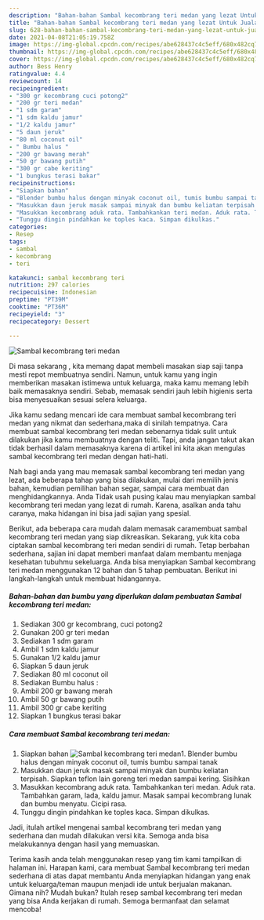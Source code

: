 ```yaml
---
description: "Bahan-bahan Sambal kecombrang teri medan yang lezat Untuk Jualan"
title: "Bahan-bahan Sambal kecombrang teri medan yang lezat Untuk Jualan"
slug: 628-bahan-bahan-sambal-kecombrang-teri-medan-yang-lezat-untuk-jualan
date: 2021-04-08T21:05:19.758Z
image: https://img-global.cpcdn.com/recipes/abe628437c4c5eff/680x482cq70/sambal-kecombrang-teri-medan-foto-resep-utama.jpg
thumbnail: https://img-global.cpcdn.com/recipes/abe628437c4c5eff/680x482cq70/sambal-kecombrang-teri-medan-foto-resep-utama.jpg
cover: https://img-global.cpcdn.com/recipes/abe628437c4c5eff/680x482cq70/sambal-kecombrang-teri-medan-foto-resep-utama.jpg
author: Bess Henry
ratingvalue: 4.4
reviewcount: 14
recipeingredient:
- "300 gr kecombrang cuci potong2"
- "200 gr teri medan"
- "1 sdm garam"
- "1 sdm kaldu jamur"
- "1/2 kaldu jamur"
- "5 daun jeruk"
- "80 ml coconut oil"
- " Bumbu halus "
- "200 gr bawang merah"
- "50 gr bawang putih"
- "300 gr cabe keriting"
- "1 bungkus terasi bakar"
recipeinstructions:
- "Siapkan bahan"
- "Blender bumbu halus dengan minyak coconut oil, tumis bumbu sampai tanak"
- "Masukkan daun jeruk masak sampai minyak dan bumbu keliatan terpisah. Siapkan teflon lain goreng teri medan sampai kering. Sisihkan"
- "Masukkan kecombrang aduk rata. Tambahkankan teri medan. Aduk rata. Tambahkan garam, lada, kaldu jamur. Masak sampai kecombrang lunak dan bumbu menyatu. Cicipi rasa."
- "Tunggu dingin pindahkan ke toples kaca. Simpan dikulkas."
categories:
- Resep
tags:
- sambal
- kecombrang
- teri

katakunci: sambal kecombrang teri 
nutrition: 297 calories
recipecuisine: Indonesian
preptime: "PT39M"
cooktime: "PT36M"
recipeyield: "3"
recipecategory: Dessert

---
```



![Sambal kecombrang teri medan](https://img-global.cpcdn.com/recipes/abe628437c4c5eff/680x482cq70/sambal-kecombrang-teri-medan-foto-resep-utama.jpg)

Di masa  sekarang , kita memang dapat membeli masakan siap saji tanpa mesti repot membuatnya sendiri. Namun, untuk kamu yang ingin memberikan masakan istimewa untuk keluarga, maka kamu memang lebih baik memasaknya sendiri. Sebab, memasak sendiri jauh lebih higienis serta bisa menyesuaikan sesuai selera keluarga.

Jika kamu sedang mencari ide cara membuat sambal kecombrang teri medan yang nikmat dan sederhana,maka di sinilah tempatnya. Cara membuat sambal kecombrang teri medan  sebenarnya tidak sulit untuk dilakukan jika kamu membuatnya dengan teliti. Tapi, anda jangan takut akan tidak berhasil dalam memasaknya 
karena di artikel ini kita akan mengulas sambal kecombrang teri medan dengan hati-hati.  



Nah bagi anda yang mau memasak sambal kecombrang teri medan yang lezat, ada beberapa tahap yang bisa dilakukan, mulai dari memilih jenis bahan, kemudian pemilihan bahan segar, sampai cara membuat dan menghidangkannya. Anda Tidak usah pusing kalau mau menyiapkan sambal kecombrang teri medan yang lezat di rumah. Karena, asalkan anda  tahu caranya, maka hidangan ini bisa jadi sajian yang spesial.

Berikut, ada beberapa cara mudah dalam memasak caramembuat sambal kecombrang teri medan yang siap dikreasikan. Sekarang, yuk kita coba ciptakan sambal kecombrang teri medan sendiri di rumah. Tetap berbahan sederhana, sajian ini dapat memberi manfaat dalam membantu menjaga kesehatan tubuhmu sekeluarga. Anda bisa menyiapkan Sambal kecombrang teri medan menggunakan 12 bahan dan 5 tahap pembuatan. Berikut ini langkah-langkah untuk membuat hidangannya.

<!--inarticleads1-->

##### Bahan-bahan dan bumbu yang diperlukan dalam pembuatan Sambal kecombrang teri medan:

1. Sediakan 300 gr kecombrang, cuci potong2
1. Gunakan 200 gr teri medan
1. Sediakan 1 sdm garam
1. Ambil 1 sdm kaldu jamur
1. Gunakan 1/2 kaldu jamur
1. Siapkan 5 daun jeruk
1. Sediakan 80 ml coconut oil
1. Sediakan  Bumbu halus :
1. Ambil 200 gr bawang merah
1. Ambil 50 gr bawang putih
1. Ambil 300 gr cabe keriting
1. Siapkan 1 bungkus terasi bakar




<!--inarticleads2-->

##### Cara membuat Sambal kecombrang teri medan:

1. Siapkan bahan
<img src="https://img-global.cpcdn.com/steps/bd9fc1dc1408bb27/160x128cq70/sambal-kecombrang-teri-medan-langkah-memasak-1-foto.jpg" alt="Sambal kecombrang teri medan">1. Blender bumbu halus dengan minyak coconut oil, tumis bumbu sampai tanak
1. Masukkan daun jeruk masak sampai minyak dan bumbu keliatan terpisah. Siapkan teflon lain goreng teri medan sampai kering. Sisihkan
1. Masukkan kecombrang aduk rata. Tambahkankan teri medan. Aduk rata. Tambahkan garam, lada, kaldu jamur. Masak sampai kecombrang lunak dan bumbu menyatu. Cicipi rasa.
1. Tunggu dingin pindahkan ke toples kaca. Simpan dikulkas.




Jadi, itulah artikel mengenai  sambal kecombrang teri medan  yang sederhana dan mudah dilakukan versi kita. Semoga anda bisa melakukannya dengan hasil yang memuaskan. 

Terima kasih anda telah menggunakan resep yang tim kami tampilkan di halaman ini. Harapan kami, cara membuat  Sambal kecombrang teri medan sederhana di atas dapat membantu Anda menyiapkan hidangan yang enak untuk keluarga/teman maupun menjadi ide untuk berjualan makanan. Gimana nih? Mudah bukan? Itulah resep sambal kecombrang teri medan yang bisa Anda kerjakan di rumah. Semoga bermanfaat dan selamat mencoba!

